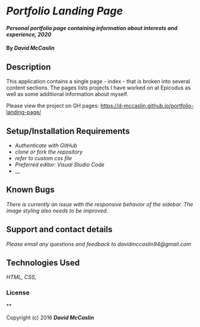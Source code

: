 # _Portfolio Landing Page_

#### _Personal portfolio page containing information about interests and experience, 2020_

#### By _**David McCaslin**_

## Description

This application contains a single page - index - that is broken into several content sections. The pages lists projects I have worked on at Epicodus as well as some additional information about myself.

Please view the project on GH pages: https://d-mccaslin.github.io/portfolio-landing-page/

## Setup/Installation Requirements

* _Authenticate with GitHub_
* _clone or fork the repository_
* _refer to custom css file_
* _Preferred editor: Visual Studio Code_
* __



## Known Bugs

_There is currently an issue with the responsive behavior of the sidebar. The image styling also needs to be improved._

## Support and contact details

_Please email any questions and feedback to davidmccaslin94@gmail.com_

## Technologies Used

_HTML, CSS,_

### License

**

Copyright (c) 2016 **_David McCaslin_**